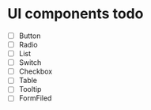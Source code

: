 # UI components todo

- [ ] Button
- [ ] Radio
- [ ] List
- [ ] Switch
- [ ] Checkbox
- [ ] Table
- [ ] Tooltip
- [ ] FormFiled
